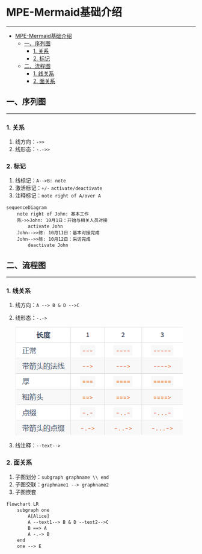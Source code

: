 # MPE-Mermaid基础介绍
---
<!-- @import "[TOC]" {cmd="toc" depthFrom=1 depthTo=6 orderedList=false} -->

<!-- code_chunk_output -->

- [MPE-Mermaid基础介绍](#mpe-mermaid基础介绍)
  - [一、序列图](#一-序列图)
    - [1. 关系](#1-关系)
    - [2. 标记](#2-标记)
  - [二、流程图](#二-流程图)
    - [1. 线关系](#1-线关系)
    - [2. 面关系](#2-面关系)

<!-- /code_chunk_output -->


## 一、序列图
---
### 1. 关系
1. 线方向：`->>`
2. 线形态：`-.->>`
### 2. 标记
1. 线标记：`A-->B: note`
2. 激活标记：`+/-` `activate/deactivate`
3. 注释标记：`note right of A/over A`
```mermaid
sequenceDiagram
    note right of John: 基本工作
    陈->>John: 10月1日：开始与相关人员对接
        activate John
    John-->>陈: 10月11日：基本对接完成
    John-->>陈: 10月12日：采访完成
        deactivate John
```

## 二、流程图
---
### 1. 线关系
1. 线方向：`A --> B & D -->C`
2. 线形态：`-.->`

    ![箭头属性](images/2022-08-01-11-11-25.png)
3. 线注释：`--text-->`
### 2. 面关系
1. 子图划分：`subgraph graphname \\ end`
2. 子图交联：`graphname1 --> graphname2`
3. 子图嵌套
```mermaid
flowchart LR
    subgraph one
        A[Alice]
        A --text1--> B & D --text2-->C
        B ==> A
        A -.-> B
    end
    one --> E
```
